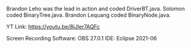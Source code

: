 Brandon Leho was the lead in action and coded DriverBT.java. Solomon coded BinaryTree.java. Brandon Lequang coded BinaryNode.java.

YT Link: https://youtu.be/8jJler7AQFc

Screen Recording Software: OBS 27.0.1 IDE: Eclipse 2021-06
